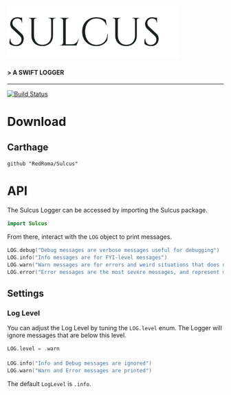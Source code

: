 <!-- ![](Graphics/Letterhead-Clear-Black.png) -->
<img src="Graphics/Letterhead-Clear-Black.png" width=400> </img>
======================================================================

#### > A SWIFT LOGGER

---
[![Build Status](https://travis-ci.org/RedRoma/Sulcus.svg?branch=develop)](https://travis-ci.org/RedRoma/Sulcus)

# Download

## Carthage

```
github "RedRoma/Sulcus"
```

# API

The Sulcus Logger can be accessed by importing the Sulcus package.

```swift
import Sulcus
```

From there, interact with the `LOG` object to print messages.

```swift
LOG.debug("Debug messages are verbose messages useful for debugging")
LOG.info("Info messages are for FYI-level messages")
LOG.warn("Warn messages are for errors and weird situations that does not adversely impact the user experience")
LOG.error("Error messages are the most severe messages, and represent messages that affect the user's experience.")
```

## Settings

### Log Level
You can adjust the Log Level by tuning the `LOG.level` enum.
The Logger will ignore messages that are below this level.

```swift
LOG.level = .warn

LOG.info("Info and Debug messages are ignored")
LOG.warn("Warn and Error messages are printed")
```
The default `LogLevel` is `.info`.
